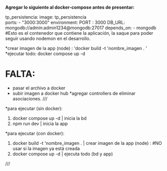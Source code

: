 **Agregar lo siguiente al docker-compose antes de presentar:**

tp_persistencia:
    image: tp_persistencia  
    ports:
      - "3000:3000" 
    environment:
      PORT : 3000
      DB_URL: mongodb://admin:admin1234@mongodb:27017
    depends_on:
      - mongodb
#Esto es el contenedor que contiene la aplicación, la saque para poder seguir usando nodemon en el desarrollo.


*crear imagen de la app (node) : 'docker build -t 'nombre_imagen . '
*ejecutar todo: docker compose up -d



# FALTA:
  * pasar el archivo a docker
  * subir imagen a docker hub
  *agregar controllers de eliminar asociaciones.
///

*para ejecutar (sin docker):
1. docker compose up -d | inicia la bd
2. npm run dev | inicia la app 


*para ejecutar (con docker):
1. docker build -t 'nombre_imagen . | crear imagen de la app (node) : #NO usar si la imagen ya está creada
2. docker compose up -d | ejecuta todo (bd y app)


///
